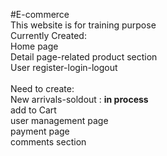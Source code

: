#E-commerce <br/>
This website is for training purpose
<br/>
Currently Created: <br/>
Home page <br/>
Detail page-related product section <br/>
User register-login-logout <br/>
<br/>
Need to create: <br/>
New arrivals-soldout : <strong> in process </strong> <br/>
add to Cart <br/>
user management page <br/>
payment page <br/>
comments section <br/>
